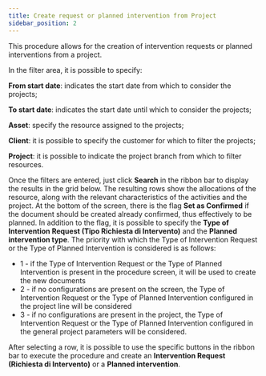 ```yaml
---
title: Create request or planned intervention from Project
sidebar_position: 2
---
```


This procedure allows for the creation of intervention requests or planned interventions from a project.

In the filter area, it is possible to specify:

**From start date**: indicates the start date from which to consider the projects;

**To start date**: indicates the start date until which to consider the projects;

**Asset**: specify the resource assigned to the projects;

**Client**: it is possible to specify the customer for which to filter the projects;

**Project**: it is possible to indicate the project branch from which to filter resources.

Once the filters are entered, just click **Search** in the ribbon bar to display the results in the grid below. 
The resulting rows show the allocations of the resource, along with the relevant characteristics of the activities and the project. 
At the bottom of the screen, there is the flag **Set as Confirmed** if the document should be created already confirmed, thus effectively to be planned.
In addition to the flag, it is possible to specify the **Type of Intervention Request (Tipo Richiesta di Intervento)** and the **Planned intervention type**.
The priority with which the Type of Intervention Request or the Type of Planned Intervention is considered is as follows: 
- 1 - if the Type of Intervention Request or the Type of Planned Intervention is present in the procedure screen, it will be used to create the new documents
- 2 - if no configurations are present on the screen, the Type of Intervention Request or the Type of Planned Intervention configured in the project line will be considered
- 3 - if no configurations are present in the project, the Type of Intervention Request or the Type of Planned Intervention configured in the general project parameters will be considered.

After selecting a row, it is possible to use the specific buttons in the ribbon bar to execute the procedure and create an **Intervention Request (Richiesta di Intervento)** or a **Planned intervention**.